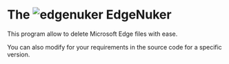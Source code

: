# The ![edgenuker](https://github.com/FaserGer853/EdgeNuker/assets/90092906/df584d42-ea55-49c9-9c73-46cfeba3dde1) EdgeNuker

This program allow to delete Microsoft Edge files with ease.

You can also modify for your requirements in the source code for a specific version.
